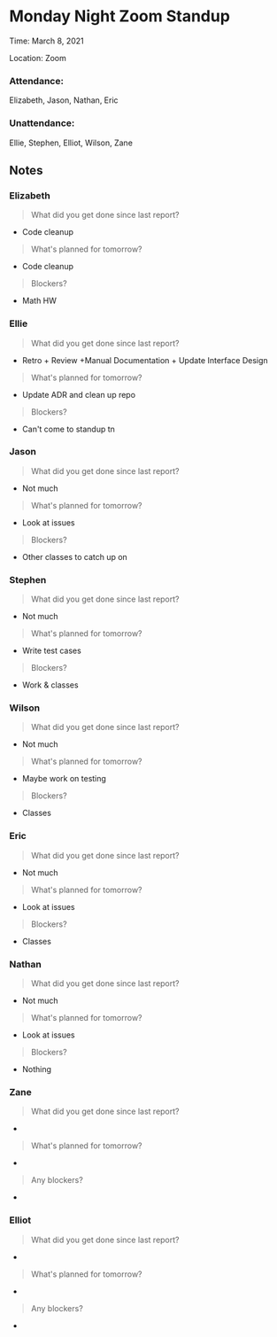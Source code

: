 # Monday Night Zoom Standup
Time: March 8, 2021 

Location: Zoom

### Attendance:

Elizabeth, Jason, Nathan, Eric

### Unattendance:

Ellie, Stephen, Elliot, Wilson, Zane

## Notes
  
### Elizabeth
> What did you get done since last report?
- Code cleanup
> What's planned for tomorrow?
- Code cleanup
> Blockers?
- Math HW

### Ellie
> What did you get done since last report?
- Retro + Review +Manual Documentation + Update Interface Design 
> What's planned for tomorrow?
- Update ADR and clean up repo
> Blockers?
- Can't come to standup tn

### Jason
> What did you get done since last report?
- Not much
> What's planned for tomorrow?
- Look at issues
> Blockers?
- Other classes to catch up on

### Stephen
> What did you get done since last report?
- Not much
> What's planned for tomorrow?
- Write test cases
> Blockers?
- Work & classes

### Wilson
> What did you get done since last report?
- Not much
> What's planned for tomorrow?
- Maybe work on testing
> Blockers?
- Classes

### Eric
> What did you get done since last report?
- Not much
> What's planned for tomorrow?
- Look at issues
> Blockers?
- Classes

### Nathan
> What did you get done since last report?
- Not much
> What's planned for tomorrow?
- Look at issues
> Blockers?
- Nothing

### Zane
> What did you get done since last report?
- 
> What's planned for tomorrow?
- 
> Any blockers?
- 

### Elliot
> What did you get done since last report?
- 
> What's planned for tomorrow?
- 
> Any blockers?
- 